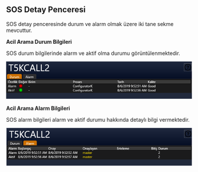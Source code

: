 ## **SOS Detay Penceresi**
SOS detay penceresinde durum ve alarm olmak üzere iki tane sekme mevcuttur.

**Acil Arama Durum Bilgileri**

SOS durum bilgilerinde alarm ve aktif olma durumu görüntülenmektedir.

![image.png](/.attachments/image-a5b85c6f-5cd8-4cb0-b977-36bd8aa2458a.png)

**Acil Arama Alarm Bilgileri**

SOS alarm bilgileri alarm ve aktif durumu hakkında detaylı bilgi vermektedir.

![image.png](/.attachments/image-47445908-ddb8-4deb-9b19-69483d8bc4c3.png)